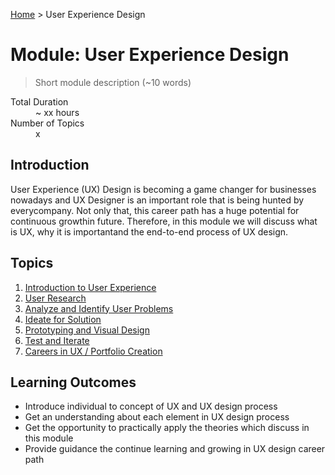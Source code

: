 [Home](../index.md) > User Experience Design

# Module: User Experience Design

> Short module description (~10 words)

<dl>
<dt>Total Duration</dt>
<dd>~ xx hours</dd>
<dt>Number of Topics</dt>
<dd>x</dd>
</dl>

## Introduction

User Experience (UX) Design is becoming a game changer for businesses nowadays and UX Designer is an important role that is being hunted by everycompany. Not only that, this career path has a huge potential for continuous growthin future. Therefore, in this module we will discuss what is UX, why it is importantand the end-to-end process of UX design.

## Topics

1. [Introduction to User Experience](./introduction-to-user-experience.md)
2. [User Research](./user-research.md)
3. [Analyze and Identify User Problems](./analyze-and-identify-user-problems.md)
4. [Ideate for Solution](./ideate-for-solution.md)
5. [Prototyping and Visual Design](./prototyping-and-visual-design.md)
6. [Test and Iterate](./test-and-iterate.md)
7. [Careers in UX / Portfolio Creation](./continue-in-ux-career.md)

## Learning Outcomes

- Introduce individual to concept of UX and UX design process
- Get an understanding about each element in UX design process
- Get the opportunity to practically apply the theories which discuss in this module
- Provide guidance the continue learning and growing in UX design career path

